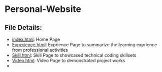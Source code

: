 # Personal-Website

## File Details:
- [index.html](https://github.com/StevenG777/Personal-Website/blob/main/index.html): Home Page
- [Experience.html](https://github.com/StevenG777/Personal-Website/blob/main/Experience.html): Exprience Page to summarize the learning exprience from professional activities
- [Skill.html](https://github.com/StevenG777/Personal-Website/blob/main/Skill.html): Skill Page to showcased technical coding skillsets
- [Video.html](https://github.com/StevenG777/Personal-Website/blob/main/Video.html): Video Page to demonstrated project works
- 
